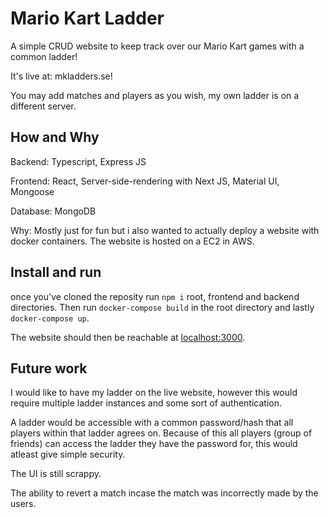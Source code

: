 # Mario Kart Ladder

A simple CRUD website to keep track over our Mario Kart games with a common ladder!

It's live at: mkladders.se!

You may add matches and players as you wish, my own ladder is on a different server.

## How and Why 
Backend: Typescript, Express JS

Frontend: React, Server-side-rendering with Next JS, Material UI, Mongoose

Database: MongoDB

Why: Mostly just for fun but i also wanted to actually deploy a website with docker containers. The website is hosted on a EC2 in AWS.

## Install and run
once you've cloned the reposity run `npm i` root, frontend and backend directories. 
Then run `docker-compose build` in the root directory and lastly `docker-compose up`.

The website should then be reachable at [localhost:3000](http://localhost:3000).

## Future work
I would like to have my ladder on the live website, however this would require multiple ladder instances and some sort of authentication.

A ladder would be accessible with a common password/hash that all players within that ladder agrees on. Because of this all players (group of friends) can access the ladder they have the password for, this would atleast give simple security.

The UI is still scrappy.

The ability to revert a match incase the match was incorrectly made by the users.
